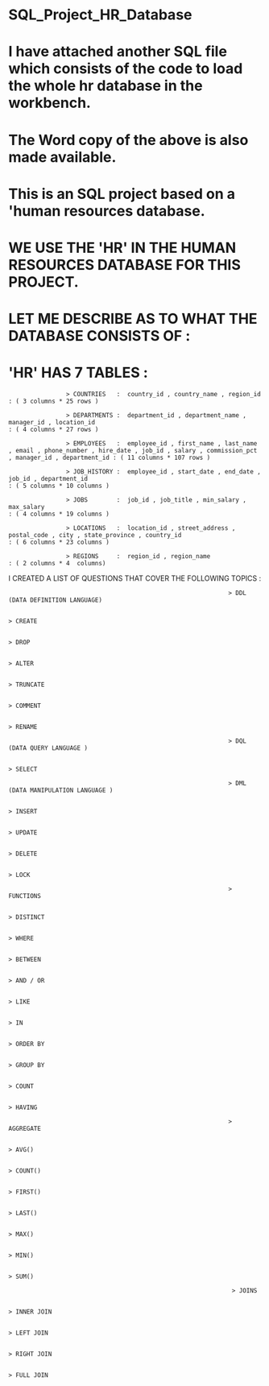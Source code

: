 # SQL_Project_HR_Database

# I have attached another SQL file which consists of the code to load the whole hr database in the workbench.

# The Word copy of the above is also made available.

# This is an SQL project based on a 'human resources  database.


 # WE USE THE 'HR' IN THE HUMAN RESOURCES DATABASE FOR THIS PROJECT. 

 # LET ME DESCRIBE AS TO WHAT THE DATABASE CONSISTS OF : 

 # 'HR' HAS 7 TABLES :
                    
                    > COUNTRIES   :  country_id , country_name , region_id                                                                                                   : ( 3 columns * 25 rows )
                   
                    > DEPARTMENTS :  department_id , department_name , manager_id , location_id                                                                              : ( 4 columns * 27 rows )
                    
                    > EMPLOYEES   :  employee_id , first_name , last_name , email , phone_number , hire_date , job_id , salary , commission_pct , manager_id , department_id : ( 11 columns * 107 rows )
                    
                    > JOB_HISTORY :  employee_id , start_date , end_date , job_id , department_id                                                                            : ( 5 columns * 10 columns )
                    
                    > JOBS        :  job_id , job_title , min_salary , max_salary                                                                                            : ( 4 columns * 19 columns )
                    
                    > LOCATIONS   :  location_id , street_address , postal_code , city , state_province , country_id                                                         : ( 6 columns * 23 columns )
                    
                    > REGIONS     :  region_id , region_name                                                                                                                 : ( 2 columns * 4  columns)

  I CREATED A LIST OF QUESTIONS THAT COVER THE FOLLOWING TOPICS : 
                                                                 
                                                                 > DDL (DATA DEFINITION LANGUAGE) 
                                                                 
                                                                                               > CREATE
                                                                                               
                                                                                               > DROP
                                                                                               
                                                                                               > ALTER
                                                                                               
                                                                                               > TRUNCATE
                                                                                               
                                                                                               > COMMENT
                                                                                               
                                                                                               > RENAME
                                                                
                                                                 > DQL (DATA QUERY LANGUAGE )
                                                            
                                                                                            > SELECT

                                                                 > DML (DATA MANIPULATION LANGUAGE )
                                                                                            
                                                                                            > INSERT
                                                                                            
                                                                                            > UPDATE
                                                                                            
                                                                                            > DELETE
                                                                                            
                                                                                            > LOCK

                                                                 > FUNCTIONS
                                                                           
                                                                            > DISTINCT
                                                                            
                                                                            > WHERE
                                                                            
                                                                            > BETWEEN
                                                                            
                                                                            > AND / OR
                                                                            
                                                                            > LIKE
                                                                            
                                                                            > IN
                                                                            
                                                                            > ORDER BY
                                                                            
                                                                            > GROUP BY
                                                                            
                                                                            > COUNT
                                                                            
                                                                            > HAVING
                                                                 
                                                                 > AGGREGATE 
                                                                 
                                                                            > AVG()
                                                                            
                                                                            > COUNT()
                                                                            
                                                                            > FIRST()
                                                                            
                                                                            > LAST()
                                                                            
                                                                            > MAX()
                                                                            
                                                                            > MIN()
                                                                            
                                                                            > SUM()

                                                                  > JOINS
                                                                            
                                                                            > INNER JOIN
                                                                            
                                                                            > LEFT JOIN
                                                                            
                                                                            > RIGHT JOIN
                                                                            
                                                                            > FULL JOIN

